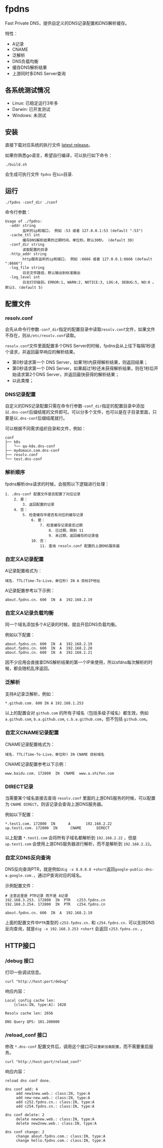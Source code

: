 # fpdns

Fast Private DNS，提供自定义的DNS记录配置和DNS解析缓存。

特性：

- A记录
- CNAME
- 泛解析
- DNS负载均衡
- 缓存DNS解析结果
- 上游同时多DNS Server查询

## 各系统测试情况

- Linux: 已稳定运行3年多
- Darwin: 已开发测试
- Windows: 未测试

## 安装

直接下载对应系统的执行文件 [latest release](https://github.com/QLeelulu/fpdns/releases/latest)。

如果你熟悉go语言，希望自行编译，可以执行如下命令：

```
./build.sh
```

会生成可执行文件 `fpdns` 在`bin`目录.

## 运行

```
./fpdns -conf_dir ./conf
```

命令行参数：

```
Usage of ./fpdns:
  -addr string
    	监听的ip和端口， 例如 :53 或者 127.0.0.1:53 (default ":53")
  -cache_ttl int
    	缓存DNS解析结果的过期时间，单位秒。默认30秒。 (default 30)
  -conf_dir string
    	读取配置的目录
  -http_addr string
    	http服务监听的ip和端口， 例如 :8666 或者 127.0.0.1:8666 (default ":8666")
  -log_file string
    	日志文件路径，默认输出到标准输出
  -log_level int
    	日志打印级别。ERROR:1, WARN:2, NOTICE:3, LOG:4, DEBUG:5, NO:0 。默认5. (default 5)
```

## 配置文件

### resolv.conf

会先从命令行参数`-conf_dir`指定的配置目录中读取`resolv.conf`文件，如果文件不存在，则从`/etc/resolv.conf`读取。

`resolv.conf`文件里面配置多个DNS Server的时候，fpdns会从上往下每隔1秒逐个请求，并返回最早响应的解析结果。

- 第0秒请求第一个 DNS Server，如果1秒内获得解析结果，则返回结果；
- 第0秒请求第一个 DNS Server，如果超过1秒还未获得解析结果，则在1秒后开始请求第2个DNS Server，并返回最快获得的解析结果；
- 以此类推；

### DNS记录配置

自定义的DNS记录配置只需在命令行参数`-conf_dir`指定的配置目录中添加以`.dns-conf`后缀结尾的文件即可。可以分多个文件，也可以是在子目录里面，只要是以`.dns-conf`后缀结尾就行。    

可以根据不同需求组织目录和文件，例如：

```
conf
├── k8s
│   └── qa-k8s.dns-conf
├── mydomain.com.dns-conf
├── resolv.conf
└── test.dns-conf
```

### 解析顺序

fpdns解析dns请求的时候，会按照以下逻辑进行处理：

```
1. .dns-conf 配置文件是否配置了对应记录
	2. 是：
		3. 返回配置的记录
	4. 否：
		5. 检查缓存中是否有对应的缓存记录
			6. 是：
				7. 检查缓存记录是否过期
					8. 已过期，跳到 11
					9. 未过期，返回缓存的记录值
			10. 否：
				11. 查询 resolv.conf 配置的上游DNS服务器
```

### 自定义A记录配置

A记录配置格式为：

```
域名. TTL(Time-To-Live，单位秒) IN A 目标IP地址
```

A记录配置参考以下示例：

```
about.fpdns.cn. 600  IN  A  192.168.2.19
```

### 自定义A记录负载均衡

同一个域名添加多个A记录的时候，就会开启DNS负载均衡。

例如以下配置：

```
about.fpdns.cn. 600  IN  A  192.168.2.19
about.fpdns.cn. 600  IN  A  192.168.2.20
about.fpdns.cn. 600  IN  A  192.168.2.21
```

因不少应用会直接拿DNS解析结果的第一个IP来使用，所以sfdns每次解析的时候，都会随机乱序返回。

### 泛解析

支持A记录泛解析，例如：

```
*.github.com. 600 IN A 192.168.1.253
```

以上的配置会对 `github.com` 的所有子域名（包括多级子域名）都生效，例如 `a.github.com`, `b.a.github.com`, `c.b.a.github.com`，但不包括 `github.com`。

### 自定义CNAME记录配置

CNAME记录配置格式为：

```
域名. TTL(Time-To-Live，单位秒) IN CNAME 目标域名
```

CNAME记录配置参考以下示例：

```
www.baidu.com. 172800  IN  CNAME  www.a.shifen.com
```

### DIRECT记录

当需要某个域名直接去查询 `resolv.conf` 里面的上游DNS服务的时候，可以配置为 `CNAME DIRECT`，则该记录会查询上游DNS服务器。

例如以下配置：

```
*.test1.com. 172800  IN      A       192.168.2.22
up.test1.com. 172800  IN      CNAME       DIRECT
```

以上配置 `*.test1.com` 会将所有子域名都解析到 `192.168.2.22` ，但是 `up.test1.com` 会使用上游DNS服务器进行解析，而不是解析到 `192.168.2.22`。


### 自定义DNS反向查询

DNS反向查询PTR，就是例如`dig -x 8.8.8.8 +short`返回`google-public-dns-a.google.com.`，通过IP查询对应的域名。

示例配置文件：

```
# 注意这里是 PTR记录 而不是 A记录
192.168.3.253. 172800  IN  PTR   c253.fpdns.cn
192.168.3.254. 172800  IN  PTR   c254.fpdns.cn

about.fpdns.cn. 600  IN  A  192.168.2.19

```

上面的配置文件中`PTR`类型的 `c253.fpdns.cn.` 和 `c254.fpdns.cn.` 可以支持DNS反向查询，就是`dig -x 192.168.3.253 +short` 会返回 `c253.fpdns.cn.` 。

## HTTP接口

### /debug 接口

打印一些调试信息。

```
curl "http://host:port/debug"
```

响应内容：

```
Local config cache len:
	[class:IN, type:A]: 1028

Resolv cache len: 2656

DNS Query QPS: 101.200000
```

### /reload_conf 接口

修改 `*.dns-conf` 配置文件后，调用这个接口可以`重新加载配置`，而不需要重启服务。


```
curl "http://host:port/reload_conf"
```

响应内容：

```
reload dns conf done.

dns conf add: 4
	 add new1new.web.: class:IN, type:A
	 add new-new.web.: class:IN, type:A
	 add c252.fpdns.cn.: class:IN, type:A
	 add c254.fpdns.cn.: class:IN, type:A

dns conf delete: 2
	 delete newnew.web.: class:IN, type:A
	 delete new2new.web.: class:IN, type:A

dns conf change: 2
	 change about.fpdns.com.: class:IN, type:A
	 change hello.fpdns.com.: class:IN, type:A
```
